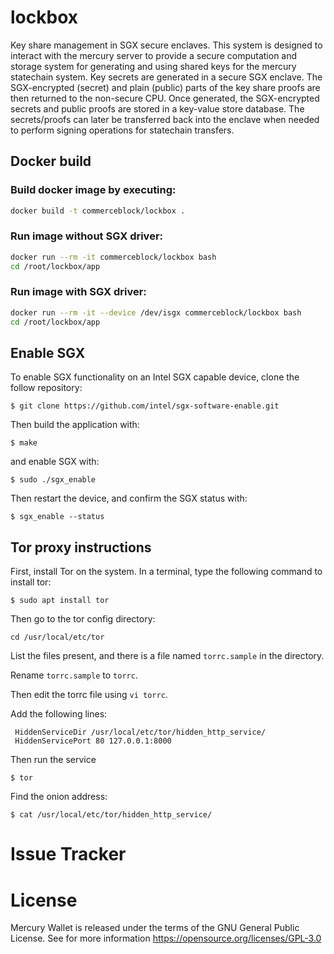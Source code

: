 # lockbox
Key share management in SGX secure enclaves. This system is designed to interact with the mercury server to provide a secure computation and storage system for generating and using shared keys for the mercury statechain system. Key secrets are generated in a secure SGX enclave. The SGX-encrypted (secret) and plain (public) parts of the key share proofs are then returned to the non-secure CPU. Once generated, the SGX-encrypted secrets and public proofs are stored in a key-value store database. The secrets/proofs can later be transferred back into the enclave when needed to perform signing operations for statechain transfers.

## Docker build

### Build docker image by executing:
```bash
docker build -t commerceblock/lockbox .
```

### Run image without SGX driver:
```bash
docker run --rm -it commerceblock/lockbox bash
cd /root/lockbox/app
```

### Run image with SGX driver:
```bash
docker run --rm -it --device /dev/isgx commerceblock/lockbox bash
cd /root/lockbox/app
```

## Enable SGX

To enable SGX functionality on an Intel SGX capable device, clone the follow repository:
```
$ git clone https://github.com/intel/sgx-software-enable.git
```
Then build the application with:
```
$ make
```
and enable SGX with:
```
$ sudo ./sgx_enable
```
Then restart the device, and confirm the SGX status with:
```
$ sgx_enable --status
```

## Tor proxy instructions

First, install Tor on the system. In a terminal, type the following command to install tor:

```
$ sudo apt install tor
```

Then go to the tor config directory:

```
cd /usr/local/etc/tor
```

List the files present, and there is a file named `torrc.sample` in the directory.

Rename `torrc.sample` to `torrc`. 

Then edit the torrc file using `vi torrc`.

Add the following lines:

```
 HiddenServiceDir /usr/local/etc/tor/hidden_http_service/
 HiddenServicePort 80 127.0.0.1:8000
```

Then run the service

```
$ tor 
```

Find the onion address:

```
$ cat /usr/local/etc/tor/hidden_http_service/
```

# Issue Tracker

# License 

Mercury Wallet is released under the terms of the GNU General Public License. See for more information https://opensource.org/licenses/GPL-3.0
